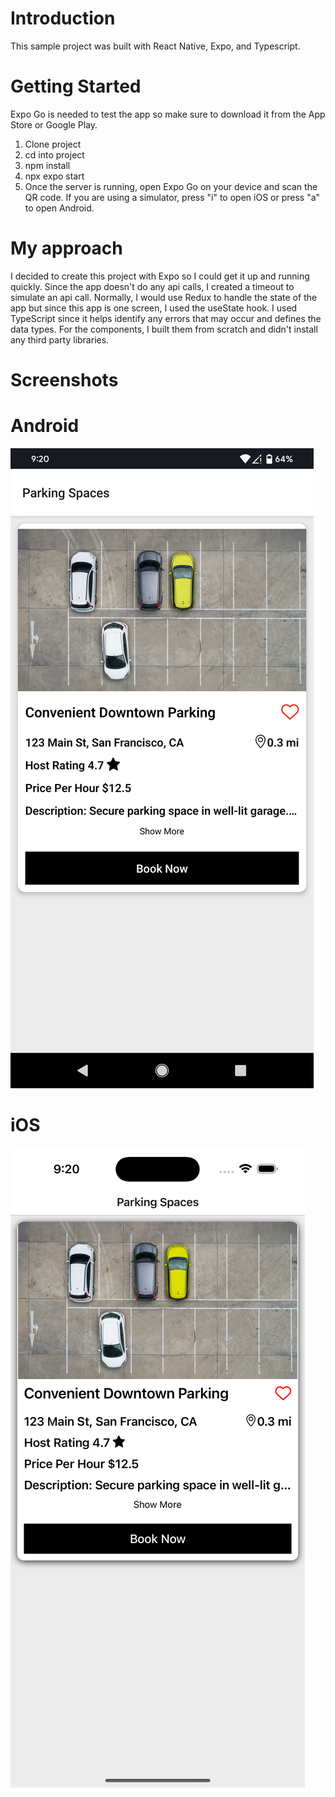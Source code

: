# Introduction
This sample project was built with React Native, Expo, and Typescript.

# Getting Started
Expo Go is needed to test the app so make sure to download it from the App Store or Google Play.
1. Clone project
2. cd into project
3. npm install
4. npx expo start
5. Once the server is running, open Expo Go on your device and scan the QR code. If you are using a simulator, press "i" to open iOS or press "a" to open Android.

# My approach
I decided to create this project with Expo so I could get it up and running quickly. Since the app doesn't do any api calls, I created a timeout to simulate an api call. Normally, I would use Redux to handle the state of the app but since this app is one screen, I used the useState hook.
I used TypeScript since it helps identify any errors that may occur and defines the data types.
For the components, I built them from scratch and didn't install any third party libraries. 

# Screenshots
# Android
![Android screenshot](assets/android-screenshot.png)

# iOS
![iOS screenshot](assets/ios-screenshot.png)
